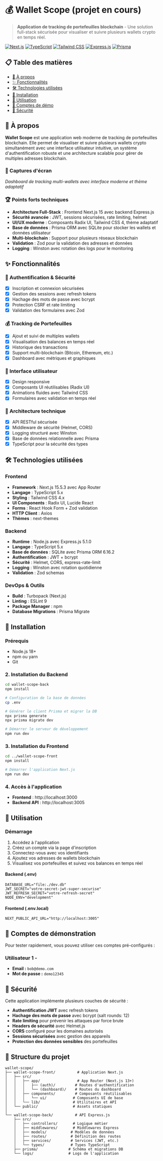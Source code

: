 # 💰 Wallet Scope (projet en cours)

> **Application de tracking de portefeuilles blockchain** - Une solution full-stack sécurisée pour visualiser et suivre plusieurs wallets crypto en temps réel.

[![Next.js](https://img.shields.io/badge/Next.js-15.5.3-black?style=flat-square&logo=next.js)](https://nextjs.org/)
[![TypeScript](https://img.shields.io/badge/TypeScript-5.x-blue?style=flat-square&logo=typescript)](https://www.typescriptlang.org/)
[![Tailwind CSS](https://img.shields.io/badge/Tailwind_CSS-4.x-38B2AC?style=flat-square&logo=tailwind-css)](https://tailwindcss.com/)
[![Express.js](https://img.shields.io/badge/Express.js-5.1.0-green?style=flat-square&logo=express)](https://expressjs.com/)
[![Prisma](https://img.shields.io/badge/Prisma-6.16.2-2D3748?style=flat-square&logo=prisma)](https://www.prisma.io/)

## 📋 Table des matières

- [🎯 À propos](#-à-propos)
- [✨ Fonctionnalités](#-fonctionnalités)
- [🛠️ Technologies utilisées](#️-technologies-utilisées)
- [🚀 Installation](#-installation)
- [📱 Utilisation](#-utilisation)
- [🧪 Comptes de démo](#-comptes-de-démonstration)
- [🔐 Sécurité](#-sécurité)

## 🎯 À propos

**Wallet Scope** est une application web moderne de tracking de portefeuilles blockchain. Elle permet de visualiser et suivre plusieurs wallets crypto simultanément avec une interface utilisateur intuitive, un système d'authentification robuste et une architecture scalable pour gérer de multiples adresses blockchain.

### 🎨 Captures d'écran

*Dashboard de tracking multi-wallets avec interface moderne et thème adaptatif*

### 🏆 Points forts techniques

- **Architecture Full-Stack** : Frontend Next.js 15 avec backend Express.js
- **Sécurité avancée** : JWT, sessions sécurisées, rate limiting, helmet
- **UI/UX moderne** : Composants Radix UI, Tailwind CSS 4, thème adaptatif
- **Base de données** : Prisma ORM avec SQLite pour stocker les wallets et données utilisateur
- **Multi-blockchain** : Support pour plusieurs réseaux blockchain
- **Validation** : Zod pour la validation des adresses et données
- **Logging** : Winston avec rotation des logs pour le monitoring

## ✨ Fonctionnalités

### 🔐 Authentification & Sécurité
- [x] Inscription et connexion sécurisées
- [x] Gestion des sessions avec refresh tokens
- [x] Hachage des mots de passe avec bcrypt
- [x] Protection CSRF et rate limiting
- [x] Validation des formulaires avec Zod

### 💰 Tracking de Portefeuilles
- [x] Ajout et suivi de multiples wallets
- [x] Visualisation des balances en temps réel
- [x] Historique des transactions
- [x] Support multi-blockchain (Bitcoin, Ethereum, etc.)
- [x] Dashboard avec métriques et graphiques

### 💼 Interface utilisateur
- [x] Design responsive
- [x] Composants UI réutilisables (Radix UI)
- [x] Animations fluides avec Tailwind CSS
- [x] Formulaires avec validation en temps réel

### 🔧 Architecture technique
- [x] API RESTful sécurisée
- [x] Middleware de sécurité (Helmet, CORS)
- [x] Logging structuré avec Winston
- [x] Base de données relationnelle avec Prisma
- [x] TypeScript pour la sécurité des types

## 🛠️ Technologies utilisées

### Frontend
- **Framework** : Next.js 15.5.3 avec App Router
- **Langage** : TypeScript 5.x
- **Styling** : Tailwind CSS 4.x
- **UI Components** : Radix UI, Lucide React
- **Forms** : React Hook Form + Zod validation
- **HTTP Client** : Axios
- **Thèmes** : next-themes

### Backend
- **Runtime** : Node.js avec Express.js 5.1.0
- **Langage** : TypeScript 5.x
- **Base de données** : SQLite avec Prisma ORM 6.16.2
- **Authentification** : JWT + bcrypt
- **Sécurité** : Helmet, CORS, express-rate-limit
- **Logging** : Winston avec rotation quotidienne
- **Validation** : Zod schemas

### DevOps & Outils
- **Build** : Turbopack (Next.js)
- **Linting** : ESLint 9
- **Package Manager** : npm
- **Database Migrations** : Prisma Migrate

## 🚀 Installation

### Prérequis
- Node.js 18+ 
- npm ou yarn
- Git


### 2. Installation du Backend
```bash
cd wallet-scope-back
npm install

# Configuration de la base de données
cp .env

# Générer le client Prisma et migrer la DB
npx prisma generate
npx prisma migrate dev

# Démarrer le serveur de développement
npm run dev
```

### 3. Installation du Frontend
```bash
cd ../wallet-scope-front
npm install

# Démarrer l'application Next.js
npm run dev
```

### 4. Accès à l'application
- **Frontend** : http://localhost:3000
- **Backend API** : http://localhost:3005

## 📱 Utilisation

### Démarrage
1. Accédez à l'application
2. Créez un compte via la page d'inscription
3. Connectez-vous avec vos identifiants
4. Ajoutez vos adresses de wallets blockchain
5. Visualisez vos portefeuilles et suivez vos balances en temps réel


#### Backend (.env)
```env
DATABASE_URL="file:./dev.db"
JWT_SECRET="votre-secret-jwt-super-securise"
JWT_REFRESH_SECRET="votre-refresh-secret"
NODE_ENV="development"
```

#### Frontend (.env.local)
```env
NEXT_PUBLIC_API_URL="http://localhost:3005"
```

## 🧪 Comptes de démonstration

Pour tester rapidement, vous pouvez utiliser ces comptes pré-configurés :

### Utilisateur 1 -
- **Email :** `bob@demo.com`
- **Mot de passe :** `demo12345`

## 🔐 Sécurité

Cette application implémente plusieurs couches de sécurité :

- **Authentification JWT** avec refresh tokens
- **Hachage des mots de passe** avec bcrypt (salt rounds: 12)
- **Rate limiting** pour prévenir les attaques par force brute
- **Headers de sécurité** avec Helmet.js
- **CORS** configuré pour les domaines autorisés
- **Sessions sécurisées** avec gestion des appareils
- **Protection des données sensibles** des portefeuilles

## 📁 Structure du projet

```
wallet-scope/
├── wallet-scope-front/          # Application Next.js
│   ├── src/
│   │   ├── app/                 # App Router (Next.js 13+)
│   │   │   ├── (auth)/         # Routes d'authentification
│   │   │   └── (dashboard)/    # Routes du dashboard
│   │   ├── components/         # Composants réutilisables
│   │   │   └── ui/            # Composants UI de base
│   │   └── lib/               # Utilitaires et API
│   └── public/                # Assets statiques
│
└── wallet-scope-back/          # API Express.js
    ├── src/
    │   ├── controllers/       # Logique métier
    │   ├── middlewares/       # Middlewares Express
    │   ├── models/           # Modèles de données
    │   ├── routes/           # Définition des routes
    │   ├── services/         # Services (JWT, etc.)
    │   └── types/            # Types TypeScript
    ├── prisma/              # Schéma et migrations DB
    └── logs/                # Logs de l'application
```